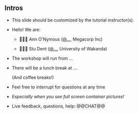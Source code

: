 ## Intros

- This slide should be customized by the tutorial instructor(s).

- Hello! We are:

   - 👩🏻‍🏫 Ann O'Nymous ([@...](https://twitter.com/...), Megacorp Inc)

   - 👨🏾‍🎓 Stu Dent ([@...](https://twitter.com/...), University of Wakanda)

 <!-- .dummy[

   - 👷🏻‍♀️ AJ ([@s0ulshake](https://twitter.com/s0ulshake), Travis CI)

   - 🚁 Alexandre ([@alexbuisine](https://twitter.com/alexbuisine), Enix SAS)

   - 🐳 Jérôme ([@jpetazzo](https://twitter.com/jpetazzo), Enix SAS)

   - ⛵ Jérémy ([@jeremygarrouste](twitter.com/jeremygarrouste), Inpiwee)

   - 🎧 Romain ([@rdegez](https://twitter.com/rdegez), Enix SAS)

] -->

- The workshop will run from ...

- There will be a lunch break at ...

  (And coffee breaks!)

- Feel free to interrupt for questions at any time

- *Especially when you see full screen container pictures!*

- Live feedback, questions, help: @@CHAT@@
